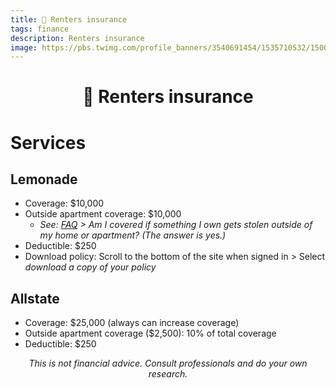 ```yaml
---
title: 🏦 Renters insurance
tags: finance
description: Renters insurance
image: https://pbs.twimg.com/profile_banners/3540691454/1535710532/1500x500
---
```


<h1 style="text-align: center;">🏦 Renters insurance</h1>

# Services

## Lemonade

- Coverage: $10,000
- Outside apartment coverage: $10,000
    - *See: [FAQ](https://www.lemonade.com/faq#policy) > Am I covered if something I own gets stolen outside of my home or apartment? (The answer is yes.)*
- Deductible: $250
- Download policy: Scroll to the bottom of the site when signed in > Select *download a copy of your policy*

## Allstate

- Coverage: $25,000 (always can increase coverage)
- Outside apartment coverage ($2,500): 10% of total coverage 
- Deductible: $250

<p style="text-align: center; font-style: italic">This is not financial advice. Consult professionals and do your own research.</p>